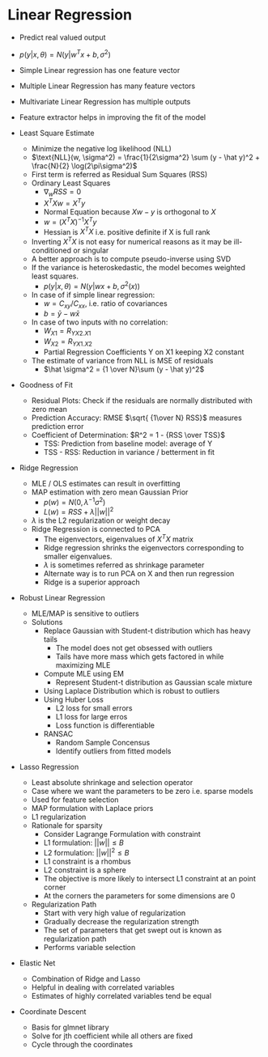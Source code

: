 # Linear Regression

- Predict real valued output
- $p(y | x, \theta) = N(y | w^Tx +b, \sigma^2)$
- Simple Linear regression has one feature vector
- Multiple Linear Regression has many feature vectors
- Multivariate Linear Regression has multiple outputs
- Feature extractor helps in improving the fit of the model

- Least Square Estimate
    - Minimize the negative log likelihood (NLL)
    - $\text{NLL}(w, \sigma^2) = \frac{1}{2\sigma^2} \sum (y - \hat y)^2 + \frac{N}{2} \log(2\pi\sigma^2)$
    - First term is referred as Residual Sum Squares (RSS) 
    - Ordinary Least Squares
        - $\nabla_w RSS = 0$
        - $X^TXw = X^Ty$
        - Normal Equation because $Xw - y$ is orthogonal to $X$
        - $w = (X^TX)^{-1}X^Ty$
        - Hessian is $X^TX$ i.e. positive definite if X is full rank
    - Inverting $X^TX$ is not easy for numerical reasons as it may be ill-conditioned or singular
    - A better approach is to compute pseudo-inverse using SVD
    - If the variance is heteroskedastic, the model becomes weighted least squares.
        - $p(y|x, \theta) = N(y| wx +b, \sigma^2(x))$ 
    - In case of if simple linear regression:
        - $w = C_{xy} / C_{xx}$, i.e. ratio of covariances
        - $b = \bar y - w \bar x$
    - In case of two inputs with no correlation:
        - $W_{X1} = R_{YX2.X1}$
        - $W_{X2} = R_{YX1.X2}$
        - Partial Regression Coefficients Y on X1 keeping X2 constant
    - The estimate of variance from NLL is MSE of residuals
        - $\hat \sigma^2 = {1 \over N}\sum (y - \hat y)^2$

- Goodness of Fit
    - Residual Plots: Check if the residuals are normally distributed with zero mean
    - Prediction Accuracy: RMSE $\sqrt{ {1\over N} RSS}$ measures prediction error
    - Coefficient of Determination: $R^2 = 1 - {RSS \over TSS}$
        - TSS: Prediction from baseline model: average of Y
        - TSS - RSS: Reduction in variance / betterment in fit 

- Ridge Regression
    - MLE / OLS estimates can result in overfitting
    - MAP estimation with zero mean Gaussian Prior
        - $p(w) = N(0, \lambda^{-1}\sigma^2)$
        - $L(w) = RSS + \lambda ||w||^2$
    - $\lambda$ is the L2 regularization or weight decay
    - Ridge Regression is connected to PCA
        - The eigenvectors, eigenvalues of $X^TX$ matrix
        - Ridge regression shrinks the eigenvectors corresponding to smaller eigenvalues.
        - $\lambda$ is sometimes referred as shrinkage parameter
        - Alternate way is to run PCA on X and then run regression
        - Ridge is a superior approach

- Robust Linear Regression
    - MLE/MAP is sensitive to outliers
    - Solutions
        - Replace Gaussian with Student-t distribution which has heavy tails
            - The model does not get obsessed with outliers
            - Tails have more mass which gets factored in while maximizing MLE
        - Compute MLE using EM
            - Represent Student-t distribution as Gaussian scale mixture
        - Using Laplace Distribution which is robust to outliers
        - Using Huber Loss
            - L2 loss for small errors
            - L1 loss for large erros
            - Loss function is differentiable
        - RANSAC
            - Random Sample Concensus
            - Identify outliers from fitted models

- Lasso Regression
    - Least absolute shrinkage and selection operator
    - Case where we want the parameters to be zero i.e. sparse models
    - Used for feature selection
    - MAP formulation with Laplace priors
    - L1 regularization
    - Rationale for sparsity
        - Consider Lagrange Formulation with constraint
        - L1 formulation: $||w|| \le B$
        - L2 formulation: $||w||^2 \le B$
        - L1 constraint is a rhombus
        - L2 constraint is a sphere
        - The objective is more likely to intersect L1 constraint at an point corner
        - At the corners the parameters for some dimensions are 0
    - Regularization Path
        - Start with very high value of regularization
        - Gradually decrease the regularization strength
        - The set of parameters that get swept out is known as regularization path
        - Performs variable selection

- Elastic Net
    - Combination of Ridge and Lasso
    - Helpful in dealing with correlated variables
    - Estimates of highly correlated variables tend be equal

- Coordinate Descent
    - Basis for glmnet library
    - Solve for jth coefficient while all others are fixed
    - Cycle through the coordinates 